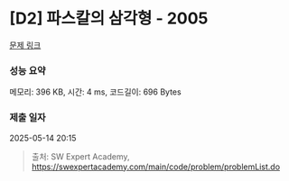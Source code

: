 # [D2] 파스칼의 삼각형 - 2005 

[문제 링크](https://swexpertacademy.com/main/code/problem/problemDetail.do?contestProbId=AV5P0-h6Ak4DFAUq) 

### 성능 요약

메모리: 396 KB, 시간: 4 ms, 코드길이: 696 Bytes

### 제출 일자

2025-05-14 20:15



> 출처: SW Expert Academy, https://swexpertacademy.com/main/code/problem/problemList.do